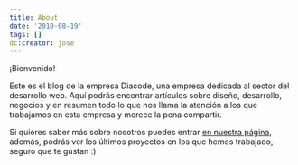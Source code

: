```yaml
---
title: About
date: '2010-08-19'
tags: []
dc:creator: jose
---
```


¡Bienvenido!


Este es el blog de la empresa Diacode, una empresa dedicada al sector del desarrollo web. Aquí podrás encontrar artículos sobre diseño, desarrollo, negocios y en resumen todo lo que nos llama la atención a los que trabajamos en esta empresa y merece la pena compartir.


Si quieres saber más sobre nosotros puedes entrar 
[en nuestra página](http://diacode.com), además, podrás ver los últimos proyectos en los que hemos trabajado, seguro que te gustan :)
